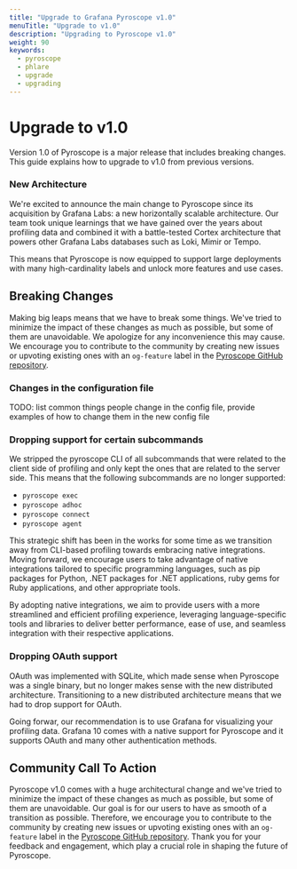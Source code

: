 ```yaml
---
title: "Upgrade to Grafana Pyroscope v1.0"
menuTitle: "Upgrade to v1.0"
description: "Upgrading to Pyroscope v1.0"
weight: 90
keywords:
  - pyroscope
  - phlare
  - upgrade
  - upgrading
---
```


# Upgrade to v1.0

Version 1.0 of Pyroscope is a major release that includes breaking changes. This guide explains how to upgrade to v1.0 from previous versions.

### New Architecture

We're excited to announce the main change to Pyroscope since its acquisition by Grafana Labs: a new horizontally scalable architecture. Our team took unique learnings that we have gained over the years about profiling data and combined it with a battle-tested Cortex architecture that powers other Grafana Labs databases such as Loki, Mimir or Tempo.

This means that Pyroscope is now equipped to support large deployments with many high-cardinality labels and unlock more features and use cases.

## Breaking Changes

Making big leaps means that we have to break some things. We've tried to minimize the impact of these changes as much as possible, but some of them are unavoidable. We apologize for any inconvenience this may cause. We encourage you to contribute to the community by creating new issues or upvoting existing ones with an `og-feature` label in the [Pyroscope GitHub repository](https://github.com/grafana/pyroscope/labels/og-feature).

### Changes in the configuration file

TODO: list common things people change in the config file, provide examples of how to change them in the new config file

### Dropping support for certain subcommands

We stripped the pyroscope CLI of all subcommands that were related to the client side of profiling and only kept the ones that are related to the server side. This means that the following subcommands are no longer supported:
* `pyroscope exec`
* `pyroscope adhoc`
* `pyroscope connect`
* `pyroscope agent`

This strategic shift has been in the works for some time as we transition away from CLI-based profiling towards embracing native integrations. Moving forward, we encourage users to take advantage of native integrations tailored to specific programming languages, such as pip packages for Python, .NET packages for .NET applications, ruby gems for Ruby applications, and other appropriate tools.

By adopting native integrations, we aim to provide users with a more streamlined and efficient profiling experience, leveraging language-specific tools and libraries to deliver better performance, ease of use, and seamless integration with their respective applications.

### Dropping OAuth support

OAuth was implemented with SQLite, which made sense when Pyroscope was a single binary, but no longer makes sense with the new distributed architecture. Transitioning to a new distributed architecture means that we had to drop support for OAuth.

Going forwar, our recommendation is to use Grafana for visualizing your profiling data. Grafana 10 comes with a native support for Pyroscope and it supports OAuth and many other authentication methods.

## Community Call To Action

Pyroscope v1.0 comes with a huge architectural change and we've tried to minimize the impact of these changes as much as possible, but some of them are unavoidable. Our goal is for our users to have as smooth of a transition as possible. Therefore, we encourage you to contribute to the community by creating new issues or upvoting existing ones with an `og-feature` label in the [Pyroscope GitHub repository](https://github.com/grafana/pyroscope/labels/og-feature). Thank you for your feedback and engagement, which play a crucial role in shaping the future of Pyroscope.

